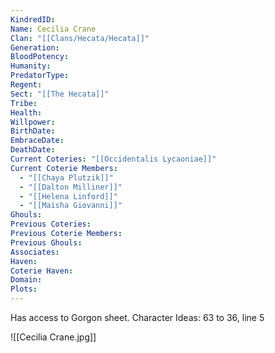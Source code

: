 ```yaml
---
KindredID: 
Name: Cecilia Crane
Clan: "[[Clans/Hecata/Hecata]]"
Generation: 
BloodPotency: 
Humanity: 
PredatorType: 
Regent: 
Sect: "[[The Hecata]]"
Tribe: 
Health: 
Willpower: 
BirthDate: 
EmbraceDate: 
DeathDate: 
Current Coteries: "[[Occidentalis Lycaoniae]]"
Current Coterie Members:
  - "[[Chaya Plutzik]]"
  - "[[Dalton Milliner]]"
  - "[[Helena Linford]]"
  - "[[Maisha Giovanni]]"
Ghouls: 
Previous Coteries: 
Previous Coterie Members: 
Previous Ghouls: 
Associates: 
Haven: 
Coterie Haven: 
Domain: 
Plots:
---
```

Has access to Gorgon sheet.
Character Ideas: 
63 to 36, line 5


![[Cecilia Crane.jpg]]
